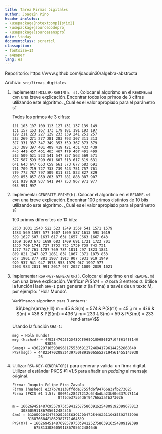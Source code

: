 ```yaml
---
title: Tarea Firmas Digitales
author: Joaquín Pino
header-includes:
- \usepackage[notextcomp]{stix2}
- \usepackage{sourcecodepro}
- \usepackage{sourcesanspro}
date: \today
documentclass: scrartcl
classoption:
- fontsize=12
- a4paper
lang: es
---
```


Repositorio: <https://www.github.com/joaquin30/algebra-abstracta>

Archivo: `src/firmas_digitales`

1.  Implementar `MILLER-RABIN(n, s)`. Colocar el algoritmo en el `README.md`
    con una breve explicación. Encontrar todos los primos de 3 cifras
    utilizando este algoritmo. ¿Cuál es el valor apropiado para el parámetro s?

    Todos los primos de 3 cifras:

    ```
    101 103 107 109 113 127 131 137 139 149
    151 157 163 167 173 179 181 191 193 197
    199 211 223 227 229 233 239 241 251 257
    263 269 271 277 281 283 293 307 311 313
    317 331 337 347 349 353 359 367 373 379
    383 389 397 401 409 419 421 431 433 439
    443 449 457 461 463 467 479 487 491 499
    503 509 521 523 541 547 557 563 569 571
    577 587 593 599 601 607 613 617 619 631
    641 643 647 653 659 661 673 677 683 691
    701 709 719 727 733 739 743 751 757 761
    769 773 787 797 809 811 821 823 827 829
    839 853 857 859 863 877 881 883 887 907
    911 919 929 937 941 947 953 967 971 977
    983 991 997
    ```

2.  Implementar `GENERATE-PRIME(b)`. Colocar el algoritmo en el `README.md` con
    una breve explicación. Encontrar 100 primos distintos de 10 bits utilizando
    este algoritmo. ¿Cuál es el valor apropiado para el parámetro s?

    100 primos diferentes de 10 bits:

    ```
    2053 1031 1543 521 523 1549 1559 541 1571 1579
    1583 569 1597 577 1607 1609 587 1613 593 1619
    599 1627 607 1637 617 631 1657 1663 1667 643
    1669 1693 673 1699 683 1709 691 1721 1723 701
    1733 709 1741 727 1753 733 1759 739 743 751
    1777 757 761 1787 769 787 1811 797 1823 1831
    809 821 1847 827 1861 839 1867 1871 1873 853
    857 1901 877 881 1907 1913 907 1931 919 1949
    929 937 941 947 1973 953 1979 967 1997 977
    2003 983 2011 991 2017 997 2027 1009 2039 1021
    ```

3.  Implementar `RSA-KEY-GENERATOR()`. Colocar el algoritmo en el `README.md`
    con una breve explicación. Verificar $P(S(\sigma)) =  \sigma$ para 3
    enteros $\sigma$. Utilice la función Hash `SHA-1` para generar $\sigma$ (la
    firma) a través de un texto M, por ejemplo: "Hola Mundo".

    Verificando algoritmo para 3 enteros:
    $$\begin{array}{lll}
    m = 45 & S(m) = 574 & P(S(m)) = 45 \\
    m = 436 & S(m) = 436 & P(S(m)) = 436 \\
    m = 233 &  S(m) = 59 & P(S(m)) = 233
    \end{array}$$
    Usando la función `SHA-1`:

    ```
    msg = Hola mundo!
    msg (hashed) = 4482347020823439750689180656527194561455140
                   93826
    S(msg) = 436229716593896017553059127246841796144252868540
    P(S(msg)) = 4482347020823439750689180656527194561455140938
                26
    ```

4.  Utilizar `RSA-KEY-GENERATOR()` para generar y validar un firma digital.
    Utilizar el estándar PKCS #1 v1.5 para añadir un *padding* al mensaje
    original.

    ```
    Firma: Joaquín Felipe Pino Zavala
    Firma (hashed) e337b7811d8ffdde3755fd6f94766a3afb273026
    Firma (PKCS #1 1.5): 00024c28478212c6f4bdba23b00e337b7811d
                         8ffdde3755fd6f94766a3afb273026

    m = 166269451487695579753594125275863916254809192399675813
        30860591186705612484646
    S(m) = 312859204247692525856391703472544028119035592755990
           31687668481862387671464599
    P(S(m)) = 166269451487695579753594125275863916254809192399
              67581330860591186705612484646
    ```
